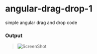# angular-drag-drop-1
simple angular drag and drop code

### Output

>![ScreenShot](https://user-images.githubusercontent.com/6780840/27182598-69f1403a-51f9-11e7-9d21-08aba991ee40.png)
